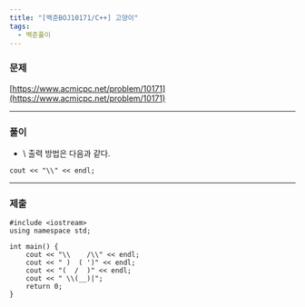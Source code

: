 ```yaml
---
title: "[백준BOJ10171/C++] 고양이"
tags:
  - 백준풀이
---
```

### 문제
[https://www.acmicpc.net/problem/10171](https://www.acmicpc.net/problem/10171)

***

### 풀이
- \ 출력 방법은 다음과 같다.
```
cout << "\\" << endl;
```

***

### 제출

```
#include <iostream>
using namespace std;

int main() {
	cout << "\\    /\\" << endl;
	cout << " )  ( ')" << endl;
	cout << "(  /  )" << endl;
	cout << " \\(__)|";
	return 0;
}
```
